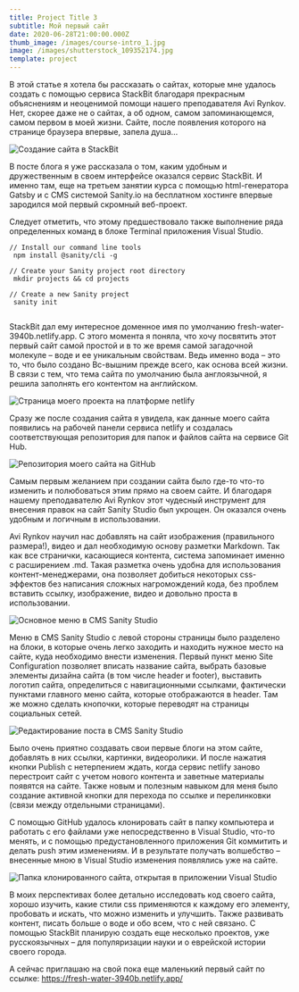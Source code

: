 ```yaml
---
title: Project Title 3
subtitle: Мой первый сайт
date: 2020-06-28T21:00:00.000Z
thumb_image: /images/course-intro_1.jpg
image: /images/shutterstock_109352174.jpg
template: project
---
```

В этой статье я хотела бы рассказать о сайтах, которые мне удалось создать с помощью сервиса StackBit благодаря прекрасным объяснениям и неоценимой помощи нашего преподавателя Avi Rynkov. Нет, скорее даже не о сайтах, а об одном, самом запоминающемся, самом первом в моей жизни. Сайте, после появления которого на странице браузера впервые, запела душа…

![Создание сайта в StackBit](/images/12.jpg "Создание оболочки сайта за 60 секунд в системе StackBit")

В посте блога я уже рассказала о том, каким удобным и дружественным в своем интерфейсе оказался сервис StackBit. И именно там, еще на третьем занятии курса с помощью html-генератора Gatsby и с CMS системой Sanity.io на бесплатном хостинге впервые зародился мой первый скромный веб-проект.

Следует отметить, что этому предшествовало также выполнение ряда определенных команд в блоке Terminal приложения Visual Studio.

```
// Install our command line tools
 npm install @sanity/cli -g
 
// Create your Sanity project root directory
 mkdir projects && cd projects
 
// Create a new Sanity project
 sanity init
 
```

StackBit дал ему интересное доменное имя по умолчанию fresh-water-3940b.netlify.app. C этого момента я поняла, что хочу посвятить этот первый сайт самой простой и в то же время самой загадочной молекуле – воде и ее уникальным свойствам. Ведь именно вода – это то, что было создано Вс-вышним прежде всего, как основа всей жизни. В связи с тем, что тема сайта по умолчанию была англоязычной, я решила заполнять его контентом на английском. 

![Страница моего проекта на платформе netlify](/images/13.jpg "Страница моего проекта на платформе netlify")

Сразу же после создания сайта я увидела, как данные моего сайта появились на рабочей панели сервиса netlify и создалась соответствующая репозитория для папок и файлов сайта на сервисе Git Hub.

![Репозитория моего сайта на GitHub](/images/14.jpg "Репозитория моего сайта на GitHub")

Самым первым желанием при создании сайта было где-то что-то изменить и полюбоваться этим прямо на своем сайте. И благодаря нашему преподавателю Avi Rynkov этот чудесный инструмент для внесения правок на сайт Sanity Studio был укрощен. Он оказался очень удобным и логичным в использовании. 

Avi Rynkov научил нас добавлять на сайт изображения (правильного размера!), видео и дал необходимую основу разметки Markdown. Так как все странички, касающиеся контента, система запоминает именно с расширением .md. Такая разметка очень удобна для использования контент-менеджерами, она позволяет добиться некоторых сss-эффектов без написания сложных нагромождений кода, без проблем вставить ссылку, изображение, видео и довольно проста в использовании.

![Основное меню в CMS Sanity Studio](/images/14а.jpg "Основное меню и страница управления конфигурацией сайта в CMS Sanity Studio")

Меню в CMS Sanity Studio с левой стороны страницы было разделено на блоки, в которые очень легко заходить и находить нужное место на сайте, куда необходимо внести изменения. Первый пункт меню Site Configuration позволяет вписать название сайта, выбрать базовые элементы дизайна сайта (в том числе header и footer), выставить логотип сайта, определиться с навигационными ссылками, фактически пунктами главного меню сайта, которые отображаются в header. Там же можно сделать кнопочки, которые переводят на страницы социальных сетей.

![Редактирование поста в CMS Sanity Studio](/images/15.jpg "Редактирование поста в CMS Sanity Studio c элементами разметки Markdown")

Было очень приятно создавать свои первые блоги на этом сайте, добавлять в них ссылки, картинки, видеоролики. И после нажатия кнопки Publish c нетерпением ждать, когда сервис netlify заново перестроит сайт с учетом нового контента и заветные материалы появятся на сайте. Также новым и полезным навыком для меня было создание активной кнопки для перехода по ссылке и перелинковки (связи между отдельными страницами).

С помощью GitHub удалось клонировать сайт в папку компьютера и работать с его файлами уже непосредственно в Visual Studio, что-то менять, и с помощью предустановленного приложения Git коммитить и делать push этим изменениям. И в результате получать волшебство – внесенные мною в Visual Studio изменения появлялись уже на сайте.

![Папка клонированного сайта, открытая в приложении Visual Studio](/images/16.jpg "Папка клонированного сайта, открытая в приложении Visual Studio")

В моих перспективах более детально исследовать код своего сайта, хорошо изучить, какие стили css применяются к каждому его элементу, пробовать и искать, что можно изменить и улучшить. Также развивать контент, писать больше о воде и обо всем, что с ней связано. C помощью StackBit планирую создать еще несколько проектов, уже русскоязычных – для популяризации науки и о еврейской истории своего города.

А сейчас приглашаю на свой пока еще маленький первый сайт по ссылке: <https://fresh-water-3940b.netlify.app/>